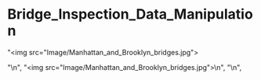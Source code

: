 # Bridge_Inspection_Data_Manipulation

"<img src=\"Image/Manhattan_and_Brooklyn_bridges.jpg\">

"\n",
        "<img src=\"Image/Manhattan_and_Brooklyn_bridges.jpg\">\n",
"\n",
